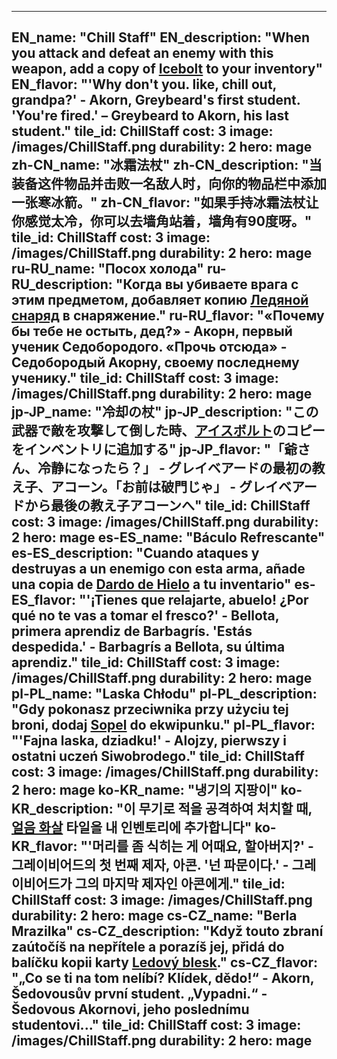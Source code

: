 ---

EN_name: "Chill Staff"
EN_description: "When you attack and defeat an enemy with this weapon, add a copy of <a href = '../en/abilities#Icebolt'>Icebolt</a> to your inventory"
EN_flavor: "'Why don't you. like, chill out, grandpa?' - Akorn, Greybeard's first student.   'You're fired.' – Greybeard to Akorn, his last student."
tile_id: ChillStaff
cost: 3
image: /images/ChillStaff.png
durability: 2
hero: mage
zh-CN_name: "冰霜法杖"
zh-CN_description: "当装备这件物品并击败一名敌人时，向你的物品栏中添加一张寒冰箭。"
zh-CN_flavor: "如果手持冰霜法杖让你感觉太冷，你可以去墙角站着，墙角有90度呀。"
tile_id: ChillStaff
cost: 3
image: /images/ChillStaff.png
durability: 2
hero: mage
ru-RU_name: "Посох холода"
ru-RU_description: "Когда вы убиваете врага с этим предметом, добавляет копию <a href = '../ru_ru/abilities#Icebolt'>Ледяной снаряд</a> в снаряжение."
ru-RU_flavor: "«Почему бы тебе не остыть, дед?» - Акорн, первый ученик Седобородого. «Прочь отсюда» - Седобородый Акорну, своему последнему ученику."
tile_id: ChillStaff
cost: 3
image: /images/ChillStaff.png
durability: 2
hero: mage
jp-JP_name: "冷却の杖"
jp-JP_description: "この武器で敵を攻撃して倒した時、<a href = '../jp_jp/abilities#Icebolt'>アイスボルト</a>のコピーをインベントリに追加する"
jp-JP_flavor: "「爺さん、冷静になったら？」 - グレイベアードの最初の教え子、アコーン。「お前は破門じゃ」 - グレイベアードから最後の教え子アコーンへ"
tile_id: ChillStaff
cost: 3
image: /images/ChillStaff.png
durability: 2
hero: mage
es-ES_name: "Báculo Refrescante"
es-ES_description: "Cuando ataques y destruyas a un enemigo con esta arma, añade una copia de <a href = '../es_es/abilities#Icebolt'>Dardo de Hielo</a> a tu inventario"
es-ES_flavor: "'¡Tienes que relajarte, abuelo! ¿Por qué no te vas a tomar el fresco?' - Bellota, primera aprendiz de Barbagrís.  'Estás despedida.' - Barbagrís a Bellota, su última aprendiz."
tile_id: ChillStaff
cost: 3
image: /images/ChillStaff.png
durability: 2
hero: mage
pl-PL_name: "Laska Chłodu"
pl-PL_description: "Gdy pokonasz przeciwnika przy użyciu tej broni, dodaj <a href = '../pl_pl/abilities#Icebolt'>Sopel</a> do ekwipunku."
pl-PL_flavor: "'Fajna laska, dziadku!' - Alojzy, pierwszy i ostatni uczeń Siwobrodego."
tile_id: ChillStaff
cost: 3
image: /images/ChillStaff.png
durability: 2
hero: mage
ko-KR_name: "냉기의 지팡이"
ko-KR_description: "이 무기로 적을 공격하여 처치할 때, <a href = '../ko_kr/abilities#Icebolt'>얼음 화살</a> 타일을 내 인벤토리에 추가합니다"
ko-KR_flavor: "'머리를 좀 식히는 게 어때요, 할아버지?' - 그레이비어드의 첫 번째 제자, 아콘. '넌 파문이다.' - 그레이비어드가 그의 마지막 제자인 아콘에게."
tile_id: ChillStaff
cost: 3
image: /images/ChillStaff.png
durability: 2
hero: mage
cs-CZ_name: "Berla Mrazilka"
cs-CZ_description: "Když touto zbraní zaútočíš na nepřítele a porazíš jej, přidá do balíčku kopii karty <a href = '../cs_cz/abilities#Icebolt'>Ledový blesk</a>."
cs-CZ_flavor: "„Co se ti na tom nelíbí? Klídek, dědo!“ - Akorn, Šedovousův první student. „Vypadni.“ - Šedovous Akornovi, jeho poslednímu studentovi..."
tile_id: ChillStaff
cost: 3
image: /images/ChillStaff.png
durability: 2
hero: mage
---